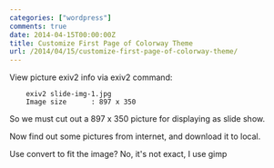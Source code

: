 ```yaml
---
categories: ["wordpress"]
comments: true
date: 2014-04-15T00:00:00Z
title: Customize First Page of Colorway Theme
url: /2014/04/15/customize-first-page-of-colorway-theme/
---
```


View picture exiv2 info via exiv2 command:     

```
	exiv2 slide-img-1.jpg
	Image size      : 897 x 350

```
So we must cut out a 897 x 350 picture for displaying as slide show.    

Now find out some pictures from internet, and download it to local.    

Use convert to fit the image?  No, it's not exact, I use gimp


